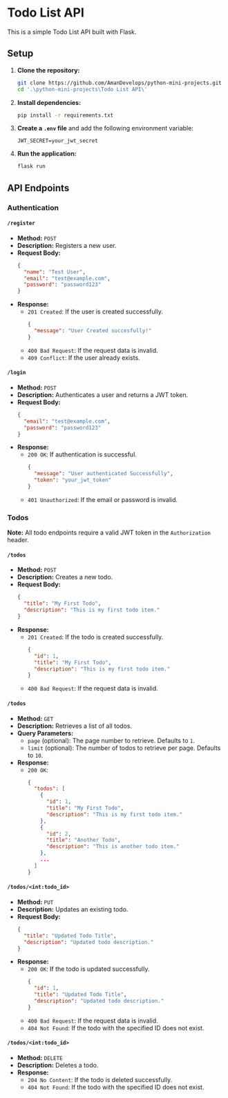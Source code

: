 # Todo List API

This is a simple Todo List API built with Flask.

## Setup

1.  **Clone the repository:**

    ```bash
    git clone https://github.com/AmanDevelops/python-mini-projects.git
    cd '.\python-mini-projects\Todo List API\'
    ```

2.  **Install dependencies:**
    ```bash
    pip install -r requirements.txt
    ```
3.  **Create a `.env` file** and add the following environment variable:
    ```
    JWT_SECRET=your_jwt_secret
    ```
4.  **Run the application:**
    ```bash
    flask run
    ```

## API Endpoints

### Authentication

#### `/register`

- **Method:** `POST`
- **Description:** Registers a new user.
- **Request Body:**
  ```json
  {
    "name": "Test User",
    "email": "test@example.com",
    "password": "password123"
  }
  ```
- **Response:**
  - `201 Created`: If the user is created successfully.
    ```json
    {
      "message": "User Created succesfully!"
    }
    ```
  - `400 Bad Request`: If the request data is invalid.
  - `409 Conflict`: If the user already exists.

#### `/login`

- **Method:** `POST`
- **Description:** Authenticates a user and returns a JWT token.
- **Request Body:**
  ```json
  {
    "email": "test@example.com",
    "password": "password123"
  }
  ```
- **Response:**
  - `200 OK`: If authentication is successful.
    ```json
    {
      "message": "User authenticated Successfully",
      "token": "your_jwt_token"
    }
    ```
  - `401 Unauthorized`: If the email or password is invalid.

### Todos

**Note:** All todo endpoints require a valid JWT token in the `Authorization` header.

#### `/todos`

- **Method:** `POST`
- **Description:** Creates a new todo.
- **Request Body:**
  ```json
  {
    "title": "My First Todo",
    "description": "This is my first todo item."
  }
  ```
- **Response:**
  - `201 Created`: If the todo is created successfully.
    ```json
    {
      "id": 1,
      "title": "My First Todo",
      "description": "This is my first todo item."
    }
    ```
  - `400 Bad Request`: If the request data is invalid.

#### `/todos`

- **Method:** `GET`
- **Description:** Retrieves a list of all todos.
- **Query Parameters:**
  - `page` (optional): The page number to retrieve. Defaults to `1`.
  - `limit` (optional): The number of todos to retrieve per page. Defaults to `10`.
- **Response:**
  - `200 OK`:
    ```json
    {
      "todos": [
        {
          "id": 1,
          "title": "My First Todo",
          "description": "This is my first todo item."
        },
        {
          "id": 2,
          "title": "Another Todo",
          "description": "This is another todo item."
        },
        ...
      ]
    }
    ```

#### `/todos/<int:todo_id>`

- **Method:** `PUT`
- **Description:** Updates an existing todo.
- **Request Body:**
  ```json
  {
    "title": "Updated Todo Title",
    "description": "Updated todo description."
  }
  ```
- **Response:**
  - `200 OK`: If the todo is updated successfully.
    ```json
    {
      "id": 1,
      "title": "Updated Todo Title",
      "description": "Updated todo description."
    }
    ```
  - `400 Bad Request`: If the request data is invalid.
  - `404 Not Found`: If the todo with the specified ID does not exist.

#### `/todos/<int:todo_id>`

- **Method:** `DELETE`
- **Description:** Deletes a todo.
- **Response:**
  - `204 No Content`: If the todo is deleted successfully.
  - `404 Not Found`: If the todo with the specified ID does not exist.
